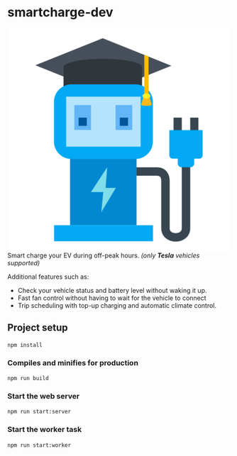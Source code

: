 # smartcharge-dev

<img align="right" src="https://github.com/fredli74/smartcharge-dev/blob/master/app/public/img/icons/android-chrome-512x512.png">

Smart charge your EV during off-peak hours. _(only __Tesla__ vehicles supported)_

Additional features such as:

* Check your vehicle status and battery level without waking it up.
* Fast fan control without having to wait for the vehicle to connect
* Trip scheduling with top-up charging and automatic climate control.

## Project setup
```
npm install
```

### Compiles and minifies for production
```
npm run build
```

### Start the web server
```
npm run start:server
```

### Start the worker task
```
npm run start:worker
```

